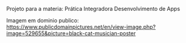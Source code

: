 Projeto para a materia: Prática Integradora Desenvolvimento de Apps

Imagem em dominio publico: https://www.publicdomainpictures.net/en/view-image.php?image=529655&picture=black-cat-musician-poster
